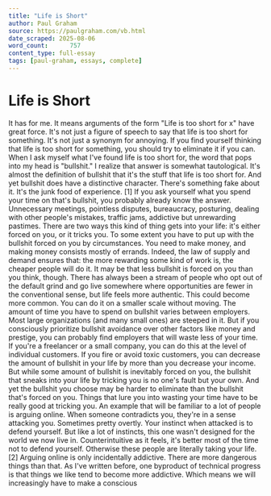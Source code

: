 ```yaml
---
title: "Life is Short"
author: Paul Graham
source: https://paulgraham.com/vb.html
date_scraped: 2025-08-06
word_count:      757
content_type: full-essay
tags: [paul-graham, essays, complete]
---
```


# Life is Short

It has for me.  It means arguments of the form "Life is too short
for x" have great force.  It's not just a figure of speech to say
that life is too short for something.  It's not just a synonym for
annoying.  If you find yourself thinking that life is too short for
something, you should try to eliminate it if you can.
When I ask myself what I've found life is too short for, the word
that pops into my head is "bullshit." I realize that answer is
somewhat tautological.  It's almost the definition of bullshit that
it's the stuff that life is too short for.  And yet bullshit does
have a distinctive character.  There's something fake about it.
It's the junk food of experience.
[1]
If you ask yourself what you spend your time on that's bullshit,
you probably already know the answer.  Unnecessary meetings, pointless
disputes, bureaucracy, posturing, dealing with other people's
mistakes, traffic jams, addictive but unrewarding pastimes.
There are two ways this kind of thing gets into your life: it's
either forced on you, or it tricks you.  To some extent you have to
put up with the bullshit forced on you by circumstances.  You need
to make money, and making money consists mostly of errands.  Indeed,
the law of supply and demand ensures that: the more rewarding some
kind of work is, the cheaper people will do it.  It may be that
less bullshit is forced on you than you think, though.  There has
always been a stream of people who opt out of the default grind and
go live somewhere where opportunities are fewer in the conventional
sense, but life feels more authentic.  This could become more common.
You can do it on a smaller scale without moving.  The amount of
time you have to spend on bullshit varies between employers.  Most
large organizations (and many small ones) are steeped in it.  But
if you consciously prioritize bullshit avoidance over other factors
like money and prestige, you can probably find employers that will
waste less of your time.
If you're a freelancer or a small company, you can do this at the
level of individual customers.  If you fire or avoid toxic customers,
you can decrease the amount of bullshit in your life by more than
you decrease your income.
But while some amount of bullshit is inevitably forced on you, the
bullshit that sneaks into your life by tricking you is no one's
fault but your own.  And yet the bullshit you choose may be harder
to eliminate than the bullshit that's forced on you.  Things that
lure you into wasting your time have to be really good at
tricking you.  An example that will be familiar to a lot of people
is arguing online.  When someone
contradicts you, they're in a sense attacking you. Sometimes pretty
overtly.  Your instinct when attacked is to defend yourself.  But
like a lot of instincts, this one wasn't designed for the world we
now live in.  Counterintuitive as it feels, it's better most of
the time not to defend yourself.  Otherwise these people are literally
taking your life.
[2]
Arguing online is only incidentally addictive. There are more
dangerous things than that. As I've written before, one byproduct
of technical progress is that things we like tend to become more
addictive.  Which means we will increasingly have to make a conscious
